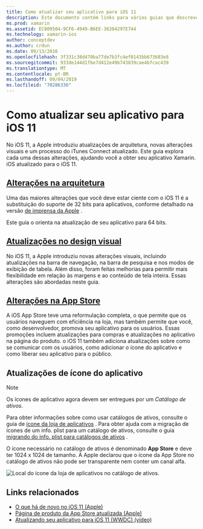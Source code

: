```yaml
---
title: Como atualizar seu aplicativo para iOS 11
description: Este documento contém links para vários guias que descrevem os novos recursos disponíveis para desenvolvedores do Xamarin. iOS com o lançamento do iOS 11. Por exemplo, atualizações de Design Visual, alterações na loja de aplicativos e atualizações de ícone de aplicativo.
ms.prod: xamarin
ms.assetid: EC809504-9CF6-4949-B6EE-36384297E744
ms.technology: xamarin-ios
author: conceptdev
ms.author: crdun
ms.date: 09/13/2016
ms.openlocfilehash: 3f331c38d470ba77de7b3fc4ef0143bb673683e8
ms.sourcegitcommit: 933de144d1fbe7d412e49b743839cae4bfcac439
ms.translationtype: MT
ms.contentlocale: pt-BR
ms.lasthandoff: 09/04/2019
ms.locfileid: "70286336"
---
```

# <a name="updating-your-app-to-ios-11"></a>Como atualizar seu aplicativo para iOS 11

No iOS 11, a Apple introduziu atualizações de arquitetura, novas alterações visuais e um processo do iTunes Connect atualizado. Este guia explora cada uma dessas alterações, ajudando você a obter seu aplicativo Xamarin. iOS atualizado para o iOS 11.

## <a name="architecture-changesarchitecture-changesmd"></a>[Alterações na arquitetura](architecture-changes.md)

Uma das maiores alterações que você deve estar ciente com o iOS 11 é a substituição do suporte de 32 bits para aplicativos, conforme detalhado na versão [de imprensa da Apple](https://developer.apple.com/news/?id=06282017b) .

Este guia o orienta na atualização de seu aplicativo para 64 bits.

## <a name="visual-design-updatesvisual-designmd"></a>[Atualizações no design visual](visual-design.md)

No iOS 11, a Apple introduziu novas alterações visuais, incluindo atualizações na barra de navegação, na barra de pesquisa e nos modos de exibição de tabela. Além disso, foram feitas melhorias para permitir mais flexibilidade em relação às margens e ao conteúdo de tela inteira. Essas alterações são abordadas neste guia.

## <a name="app-store-changesapp-store-changesmd"></a>[Alterações na App Store](app-store-changes.md)

A iOS App Store teve uma reformulação completa, o que permite que os usuários naveguem com eficiência na loja, mas também permite que você, como desenvolvedor, promova seu aplicativo para os usuários. Essas promoções incluem atualizações para compras e atualizações no aplicativo na página do produto. o iOS 11 também adiciona atualizações sobre como se comunicar com os usuários, como adicionar o ícone do aplicativo e como liberar seu aplicativo para o público.

## <a name="app-icon-updates"></a>Atualizações de ícone do aplicativo

> [!NOTE]
> Os ícones de aplicativo agora devem ser entregues por um _Catálogo de ativos_. 

Para obter informações sobre como usar catálogos de ativos, consulte o guia de [ícone da loja de aplicativos](~/ios/app-fundamentals/images-icons/app-store-icon.md) . Para obter ajuda com a migração de ícones de um info. plist para um catálogo de ativos, consulte o guia [migrando do info. plist para catálogos de ativos](~/ios/app-fundamentals/images-icons/app-icons.md) .

O ícone necessário no catálogo de ativos é denominado **App Store** e deve ter 1024 x 1024 de tamanho. A Apple declarou que o ícone da App Store no catálogo de ativos não pode ser transparente nem conter um canal alfa.

![Local do ícone da loja de aplicativos no catálogo de ativos.](images/image1.png)

## <a name="related-links"></a>Links relacionados

- [O que há de novo no iOS 11 (Apple)](https://developer.apple.com/ios/)
- [Página de produto da App Store atualizada (Apple)](https://developer.apple.com/app-store/product-page/)
- [Atualizando seu aplicativo para iOS 11 (WWDC) (vídeo)](https://developer.apple.com/videos/play/wwdc2017/204/)

